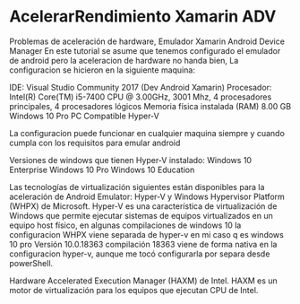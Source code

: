 # AcelerarRendimiento Xamarin ADV
Problemas de aceleración de hardware, Emulador Xamarin Android Device Manager
En este tutorial se asume que tenemos configurado el emulador de android pero la aceleracion de hardware no handa bien,
La configuracion se hicieron en la siguiente maquina:

IDE: Visual Studio Community 2017 (Dev Android Xamarin)
Procesador:	Intel(R) Core(TM) i5-7400 CPU @ 3.00GHz, 3001 Mhz, 4 procesadores principales, 4 procesadores lógicos
Memoria física instalada (RAM)	8.00 GB
Windows 10 Pro
PC Compatible Hyper-V

La configuracion puede funcionar en cualquier maquina siempre y cuando cumpla con los requisitos para emular android

Versiones de windows que tienen Hyper-V instalado:
Windows 10 Enterprise
Windows 10 Pro
Windows 10 Education

Las tecnologías de virtualización siguientes están disponibles para la aceleración de Android Emulator:
Hyper-V y Windows Hypervisor Platform (WHPX) de Microsoft. Hyper-V es una característica de virtualización de Windows que permite ejecutar 
sistemas de equipos virtualizados en un equipo host físico, en algunas compilaciones de windows 10 la configuracion WHPX viene separada de hyper-v en mi caso q es windows 10 pro Versión	10.0.18363 compilación 18363 viene de forma nativa en la configuracion hyper-v, aunque me tocó configurarla por separa desde powerShell.

Hardware Accelerated Execution Manager (HAXM) de Intel. HAXM es un motor de virtualización para los equipos que ejecutan CPU de Intel.
